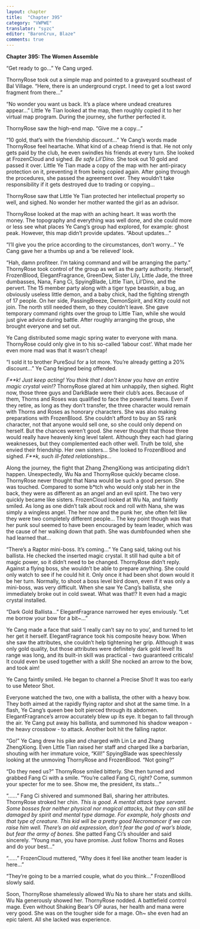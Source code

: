 ```yaml
---
layout: chapter
title:  "Chapter 395"
category: "VWPWE"
translator: "syzc"
editor: "BaronCrux, Blaze"
comments: true
---
```


**Chapter 395: The Women Assemble**

“Get ready to go...” Ye Cang urged.

ThornyRose took out a simple map and pointed to a graveyard southeast of Bal Village. “Here, there is an underground crypt. I need to get a lost sword fragment from there...”

“No wonder you want us back. It’s a place where undead creatures appear...” Little Ye Tian looked at the map, then roughly copied it to her virtual map program. During the journey, she further perfected it. 

ThornyRose saw the high-end map. “Give me a copy...”

“10 gold, that’s with the friendship discount...” Ye Cang’s words made ThornyRose feel heartache. What kind of a cheap friend is that. He not only gets paid by the club, he even swindles his friends at every turn. She looked at FrozenCloud and sighed. *Be safe Lil’Dino.* She took out 10 gold and passed it over. Little Ye Tian made a copy of the map with her anti-piracy protection on it, preventing it from being copied again. After going through the procedures, she passed the agreement over. They wouldn’t take responsibility if it gets destroyed due to trading or copying...

ThornyRose saw that Little Ye Tian protected her intellectual property so well, and sighed. No wonder her mother wanted the girl as an advisor.

ThornyRose looked at the map with an aching heart. It was worth the money. The topography and everything was well done, and she could more or less see what places Ye Cang’s group had explored, for example: ghost peak. However, this map didn’t provide updates. “About updates...”

“I’ll give you the price according to the circumstances, don’t worry...” Ye Cang gave her a thumbs up and a ‘be relieved’ look.

“Hah, damn profiteer. I’m taking command and will be arranging the party.” ThornyRose took control of the group as well as the party authority. Herself, FrozenBlood, ElegantFragrance, GreenDew, Sister Lily, Little Jade, the three dumbasses, Nana, Fang Ci, SpyingBlade, Little Tian, Lil’Dino, and the pervert. The 15 member party along with a tiger type beastkin, a bug, an obviously useless little demon, and a baby chick, had the fighting strength of 17 people. On her side, PassingBreeze, DemonSpirit, and Kitty could not join. The north still needed them, so they couldn’t leave. She gave temporary command rights over the group to Little Tian, while she would just give advice during battle. After roughly arranging the group, she brought everyone and set out.

Ye Cang distributed some magic spring water to everyone with mana. ThornyRose could only give in to his so-called ‘labour cost’. What made her even more mad was that it wasn’t cheap!

“I sold it to brother PureSoul for a lot more. You’re already getting a 20% discount...” Ye Cang feigned being offended.

*F\*\*k! Just keep acting! You think that I don’t know you have an entire magic crystal vein!?* ThornyRose glared at him unhappily, then sighed. Right now, those three guys and DarkBlade were their club’s aces. Because of them, Thorns and Roses was qualified to face the powerful teams. Even if they retire, as long as they don’t transfer, the three character would remain with Thorns and Roses as honorary characters. She was also making preparations with FrozenBlood. She couldn’t afford to buy an SS rank character, not that anyone would sell one,  so she could only depend on herself. But the chances weren’t good. She never thought that those three would really have heavenly king level talent. Although they each had glaring weaknesses, but they complemented each other well. Truth be told, she envied their friendship. Her own sisters... She looked to FrozenBlood and sighed. *F\*\*k, such ill-fated relationships...*

Along the journey, the fight that Zhang ZhengXiong was anticipating didn’t happen. Unexpectedly, Wu Na and ThornyRose quickly became close. ThornyRose never thought that Nana would be such a good person. She was touched. Compared to some b\*tch who would only stab her in the back, they were as different as an angel and an evil spirit. The two very quickly became like sisters. FrozenCloud looked at Wu Na, and faintly smiled. As long as one didn’t talk about rock and roll with Nana, she was simply a wingless angel. The her now and the punk her, she often felt like they were two completely different people… The key point though was that her punk soul seemed to have been encouraged by team leader, which was the cause of her walking down that path. She was dumbfounded when she had learned that...

“There’s a Raptor mini-boss. It’s coming...” Ye Cang said, taking out his ballista. He checked the inserted magic crystal. It still had quite a bit of magic power, so it didn’t need to be changed. ThornyRose didn’t reply. Against a flying boss, she wouldn’t be able to prepare anything. She could only watch to see if he could hit it. Only once it had been shot down would it be her turn. Normally, to shoot a boss level bird down, even if it was only a mini-boss, was very difficult. When she saw Ye Cang’s ballista, she immediately broke out in cold sweat. What was that!? It even had a magic crystal installed.

“Dark Gold Ballista...” ElegantFragrance narrowed her eyes enviously. “Let me borrow your bow for a bit~...”

Ye Cang made a face that said ‘I really can’t say no to you’, and turned to let her get it herself. ElegantFragrance took his composite heavy bow. When she saw the attributes, she couldn’t help tightening her grip. Although it was only gold quality, but those attributes were definitely dark gold level! Its range was long, and its built-in skill was practical - two guaranteed criticals! It could even be used together with a skill! She nocked an arrow to the bow, and took aim!

Ye Cang faintly smiled. He began to channel a Precise Shot! It was too early to use Meteor Shot.

Everyone watched the two, one with a ballista, the other with a heavy bow. They both aimed at the rapidly flying raptor and shot at the same time. In a flash, Ye Cang’s queen bee bolt pierced through its abdomen. ElegantFragrance’s arrow accurately blew up its eye. It began to fall through the air. Ye Cang put away his ballista, and summoned his shadow weapon - the heavy crossbow - to attack. Another bolt hit the falling raptor.

“Go!” Ye Cang drew his pike and charged with Lin Le and Zhang ZhengXiong. Even Little Tian raised her staff and charged like a barbarian, shouting with her immature voice, “Kill!”
SpyingBlade was speechlessly looking at the unmoving ThornyRose and FrozenBlood. “Not going?”

“Do they need us?” ThornyRose smiled bitterly. She then turned and grabbed Fang Ci with a smile. “You’re called Fang Ci, right? Come, summon your specter for me to see. Show me, the president, its stats...”

“......” Fang Ci shivered and summoned Bali, sharing her attributes. ThornyRose stroked her chin. *This is good. A mental attack type servant. Some bosses fear neither physical nor magical attacks, but they can still be damaged by spirit and mental type damage. For example, holy ghosts and that type of creature. This kid will be a pretty good Necromancer if we can raise him well. There’s an old expression, don’t fear the god of war’s blade, but fear the army of bones.* She patted Fang Ci’s shoulder and said sincerely. “Young man, you have promise. Just follow Thorns and Roses and do your best...”

“......” FrozenCloud muttered, “Why does it feel like another team leader is here...”

“They’re going to be a married couple, what do you think...” FrozenBlood slowly said.

Soon, ThornyRose shamelessly allowed Wu Na to share her stats and skills. Wu Na generously showed her. ThornyRose nodded. A battlefield control mage. Even without Shaking Bear’s OP auras, her health and mana were very good. She was on the tougher side for a mage. Oh~ she even had an epic talent. All she lacked was experience. 
